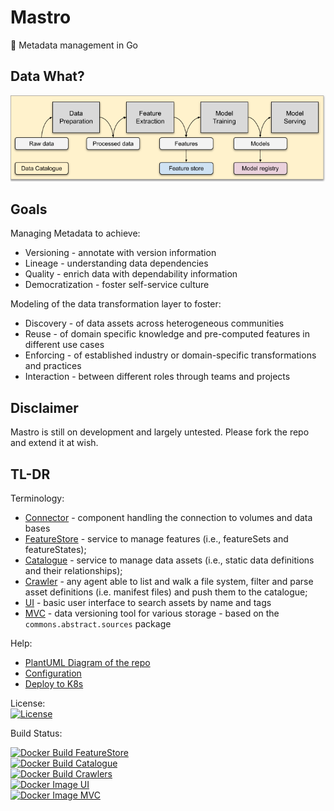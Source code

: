 # Mastro

👷 Metadata management in Go 

## Data What?
![ML Process](img/ml_dev_process.png)

## Goals
Managing Metadata to achieve:
- Versioning - annotate with version information
- Lineage - understanding data dependencies
- Quality - enrich data with dependability information
- Democratization - foster self-service culture

Modeling of the data transformation layer to foster:
- Discovery - of data assets across heterogeneous communities
- Reuse - of domain specific knowledge and pre-computed features in different use cases
- Enforcing - of established industry or domain-specific transformations and practices
- Interaction - between different roles through teams and projects

## Disclaimer

Mastro is still on development and largely untested. Please fork the repo and extend it at wish.

## TL-DR

Terminology:
* [Connector](doc/CONNECTORS.md) - component handling the connection to volumes and data bases
* [FeatureStore](doc/FEATURESTORE.md) - service to manage features (i.e., featureSets and featureStates);
* [Catalogue](doc/CATALOGUE.md) - service to manage data assets (i.e., static data definitions and their relationships);
* [Crawler](doc/CRAWLERS.md) - any agent able to list and walk a file system, filter and parse asset definitions (i.e. manifest files) and push them to the catalogue;
* [UI](ui/README.md) - basic user interface to search assets by name and tags
* [MVC](mvc/README.md) - data versioning tool for various storage - based on the `commons.abstract.sources` package

Help:
* [PlantUML Diagram of the repo](https://www.dumels.com/diagram/4a292159-170b-4abd-bb7a-b93a86c746a7)
* [Configuration](doc/CONFIGURATION.md)
* [Deploy to K8s](doc/K8S-DEPLOY.md)

License:  
[![License](https://img.shields.io/badge/License-Apache%202.0-blue.svg)](https://opensource.org/licenses/Apache-2.0)

Build Status:

[![Docker Build FeatureStore](https://github.com/data-mill-cloud/mastro/actions/workflows/docker-build-featurestore.yml/badge.svg)](https://github.com/data-mill-cloud/mastro/actions/workflows/docker-build-featurestore.yml)  
[![Docker Build Catalogue](https://github.com/data-mill-cloud/mastro/actions/workflows/docker-build-catalogue.yml/badge.svg)](https://github.com/data-mill-cloud/mastro/actions/workflows/docker-build-catalogue.yml)  
[![Docker Build Crawlers](https://github.com/data-mill-cloud/mastro/actions/workflows/docker-build-crawlers.yml/badge.svg)](https://github.com/data-mill-cloud/mastro/actions/workflows/docker-build-crawlers.yml)  
[![Docker Image UI](https://github.com/data-mill-cloud/mastro/actions/workflows/docker-build-ui.yml/badge.svg)](https://github.com/data-mill-cloud/mastro/actions/workflows/docker-build-ui.yml)  
[![Docker Image MVC](https://github.com/data-mill-cloud/mastro/actions/workflows/docker-build-mvc.yml/badge.svg)](https://github.com/data-mill-cloud/mastro/actions/workflows/docker-build-mvc.yml)  